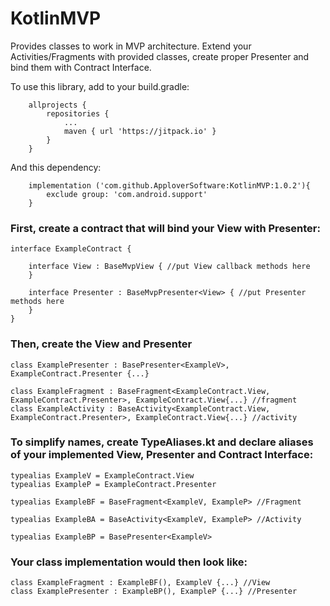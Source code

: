 # KotlinMVP
Provides classes to work in MVP architecture.
Extend your Activities/Fragments with provided classes, create proper Presenter and bind them with Contract Interface.

To use this library, add to your build.gradle:

```
    allprojects {
        repositories {
            ...
            maven { url 'https://jitpack.io' }
        }
    }
```

And this dependency:
```
    implementation ('com.github.ApploverSoftware:KotlinMVP:1.0.2'){
        exclude group: 'com.android.support'
    }
```

### First, create a contract that will bind your View with Presenter:

```
interface ExampleContract {

    interface View : BaseMvpView { //put View callback methods here
    }

    interface Presenter : BaseMvpPresenter<View> { //put Presenter methods here
    }
}

```
### Then, create the View and Presenter

```
class ExamplePresenter : BasePresenter<ExampleV>, ExampleContract.Presenter {...}
```

```
class ExampleFragment : BaseFragment<ExampleContract.View, ExampleContract.Presenter>, ExampleContract.View{...} //fragment
class ExampleActivity : BaseActivity<ExampleContract.View, ExampleContract.Presenter>, ExampleContract.View{...} //activity
```

### To simplify names, create TypeAliases.kt and declare aliases of your implemented View, Presenter and Contract Interface:

```
typealias ExampleV = ExampleContract.View
typealias ExampleP = ExampleContract.Presenter

typealias ExampleBF = BaseFragment<ExampleV, ExampleP> //Fragment

typealias ExampleBA = BaseActivity<ExampleV, ExampleP> //Activity

typealias ExampleBP = BasePresenter<ExampleV>
```

### Your class implementation would then look like:
```
class ExampleFragment : ExampleBF(), ExampleV {...} //View
class ExamplePresenter : ExampleBP(), ExampleP {...} //Presenter
```
